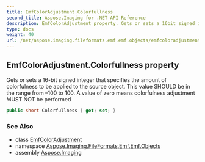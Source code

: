 ```yaml
---
title: EmfColorAdjustment.Colorfullness
second_title: Aspose.Imaging for .NET API Reference
description: EmfColorAdjustment property. Gets or sets a 16bit signed integer that specifies the amount of colorfulness to be applied to the source object. This value SHOULD be in the range from 100 to 100. A value of zero means colorfulness adjustment MUST NOT be performed
type: docs
weight: 40
url: /net/aspose.imaging.fileformats.emf.emf.objects/emfcoloradjustment/colorfullness/
---
```

## EmfColorAdjustment.Colorfullness property

Gets or sets a 16-bit signed integer that specifies the amount of colorfulness to be applied to the source object. This value SHOULD be in the range from –100 to 100. A value of zero means colorfulness adjustment MUST NOT be performed

```csharp
public short Colorfullness { get; set; }
```

### See Also

* class [EmfColorAdjustment](../)
* namespace [Aspose.Imaging.FileFormats.Emf.Emf.Objects](../../emfcoloradjustment/)
* assembly [Aspose.Imaging](../../../)



